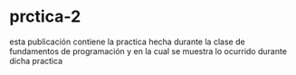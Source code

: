 # prctica-2
esta publicación contiene la practica hecha durante la clase de fundamentos de programación y en la cual se muestra lo ocurrido durante dicha practica
